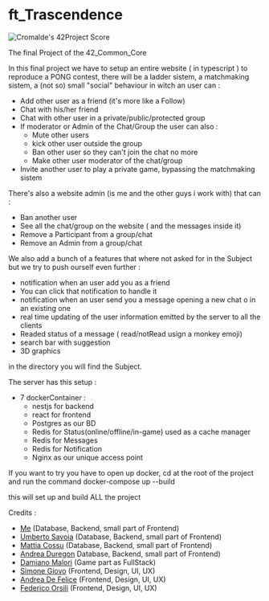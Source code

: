 # ft_Trascendence

![Cromalde's 42Project Score](https://badge42.herokuapp.com/api/project/cromalde/ft_transcendence)

The final Project of the 42_Common_Core

In this final project we have to setup an entire website ( in typescript ) to reproduce a PONG contest, there will be a ladder sistem, a matchmaking sistem,
a  (not so) small "social" behaviour in witch an user can :
  - Add other user as a friend (it's more like a Follow)
  - Chat with his/her friend
  - Chat with other user in a private/public/protected group
  - If moderator or Admin of the Chat/Group the user  can also :
      - Mute other users
      - kick other user outside the group
      - Ban other user so they can't join the chat no more
      - Make other user moderator of the chat/group 
  - Invite another user to play a private game, bypassing the matchmaking sistem

There's also a website admin (is me and the other guys i work with) that can :
  - Ban another user
  - See all the chat/group on the website ( and the messages inside it)
  - Remove a Participant from a group/chat
  - Remove an Admin from a group/chat

We also add a bunch of a features that where not asked for in the Subject but we try to push ourself even further :
  - notification when an user add you as a friend
  - You can click that notification to handle it
  - notification when an user send you a message opening a new chat o in an existing one
  - real time updating of the user information emitted by the server to all the clients
  - Readed status of a message ( read/notRead usign a monkey emoji)
  - search bar with suggestion
  - 3D graphics


in the directory you will find the Subject.

The server has this setup :
  - 7 dockerContainer : 
    - nestjs for backend
    - react for frontend
    - Postgres as our BD
    - Redis for Status(online/offline/in-game) used as a cache manager
    - Redis for Messages
    - Redis for Notification
    - Nginx as our unique access point

If you want to try you have to open up docker, cd at the root of the project and run the command 
  docker-compose up --build
  
this will set up and build ALL the project



Credits :
  - [Me](https://github.com/CRSylar) (Database, Backend, small part of Frontend)
  - [Umberto Savoia](https://github.com/UmbertoSavoia) (Database, Backend, small part of Frontend)
  - [Mattia Cossu](https://github.com/MattiaCossu89) (Database, Backend, small part of Frontend)
  - [Andrea Duregon](https://github.com/AndreaDuregon) Database, Backend, small part of Frontend)
  - [Damiano Malori](https://github.com/demian2435) (Game part as FullStack)
  - [Simone Giovo](https://github.com/sgiovo) (Frontend, Design, UI, UX)
  - [Andrea De Felice](https://github.com/ekmbcd) (Frontend, Design, UI, UX)
  - [Federico Orsili]() (Frontend, Design, UI, UX)
